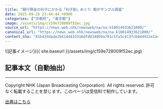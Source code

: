 ```yaml
---
title: "銀行預金の利子にかかる「利子割」めぐり 都がサンプル調査"
date: 2025-09-26 23:44:44 +0900
categories: ["京都府", "東京都"]
image: /assets/img/c159e728009f52ec.jpg
source_url: "https://news.web.nhk/newsweb/na/na-k10014933621000/"
canonical_url: "https://news.web.nhk/newsweb/na/na-k10014933621000/"
content_sha: "81b42ddade2b6144433316dfd0348b9a781c5fa5c413fcb844932e1acbce6ac5"
---
```


![記事イメージ]({{ site.baseurl }}/assets/img/c159e728009f52ec.jpg)

## 記事本文（自動抽出）
<div><div class="_13tndsj2"><nav aria-label="フッターサイトナビゲーション" class="_13tndsj4"></nav><hr class="esl7kn2s esl7kn1l esl7kn1n _14xli2ae"><p class="esl7kn2s esl7kn1m esl7kn1o _1yvk0f68 _1lugom81">Copyright NHK (Japan Broadcasting Corporation). All rights reserved. 許可なく転載することを禁じます。このページは受信料で制作しています。</p></div></div>

[出典はこちら](https://news.web.nhk/newsweb/na/na-k10014933621000/)
